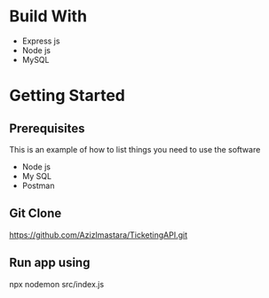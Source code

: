 # Build With

- Express js
- Node js
- MySQL

# Getting Started

## Prerequisites

This is an example of how to list things you need to use the software

- Node js
- My SQL
- Postman

## Git Clone

https://github.com/AzizImastara/TicketingAPI.git

## Run app using

npx nodemon src/index.js
